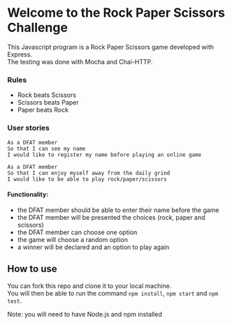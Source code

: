 # Welcome to the Rock Paper Scissors Challenge

This Javascript program is a Rock Paper Scissors game developed with Express. <br>
The testing was done with Mocha and Chai-HTTP.

### Rules

- Rock beats Scissors <br>
- Scissors beats Paper <br>
- Paper beats Rock <br>

### User stories

```
As a DFAT member
So that I can see my name
I would like to register my name before playing an online game

As a DFAT member
So that I can enjoy myself away from the daily grind
I would like to be able to play rock/paper/scissors
```

#### Functionality: <br>

- the DFAT member should be able to enter their name before the game <br>
- the DFAT member will be presented the choices (rock, paper and scissors) <br>
- the DFAT member can choose one option <br>
- the game will choose a random option <br>
- a winner will be declared and an option to play again <br>

## How to use

You can fork this repo and clone it to your local machine. <br>
You will then be able to run the command `npm install`, `npm start` and `npm test`.

Note: you will need to have Node.js and npm installed
